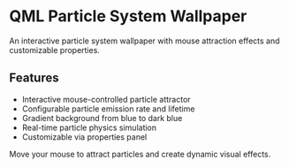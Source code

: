 # QML Particle System Wallpaper

An interactive particle system wallpaper with mouse attraction effects and customizable properties.

## Features
- Interactive mouse-controlled particle attractor
- Configurable particle emission rate and lifetime
- Gradient background from blue to dark blue
- Real-time particle physics simulation
- Customizable via properties panel

Move your mouse to attract particles and create dynamic visual effects.